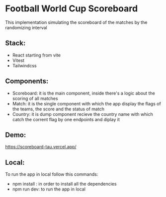 # Football World Cup Scoreboard

This implementation simulating the scoreboard of the matches by the randomizing interval

## Stack:
- React starting from vite 
- Vitest
- Tailwindcss

## Components:
- Scoreboard: it is the main component, inside there's a logic about the scoring of all matches
- Match: it is the single component with which the app display the flags of the teams, the score and the status of match
- Country: it is dump component recieve the country name with which catch the corrent flag by one endpoints and diplay it

## Demo:
https://scoreboard-tau.vercel.app/


## Local:
To run the app in local follow this commands:
- npm install : in order to install all the dependencies
- npm run dev: to run the app in local

